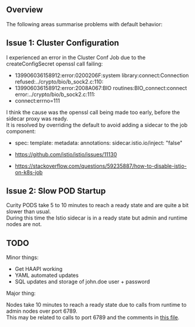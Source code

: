 ## Overview

The following areas summarise problems with default behavior:

## Issue 1: Cluster Configuration

I experienced an error in the Cluster Conf Job due to the createConfigSecret openssl call failing:

- 139906036158912:error:0200206F:system library:connect:Connection refused:../crypto/bio/b_sock2.c:110:
- 139906036158912:error:2008A067:BIO routines:BIO_connect:connect error:../crypto/bio/b_sock2.c:111:
- connect:errno=111

I think the cause was the openssl call being made too early, before the sidecar proxy was ready.\
It is resolved by overriding the default to avoid adding a sidecar to the job component:

- spec:
    template:
      metadata:
        annotations:
          sidecar.istio.io/inject: "false"

- https://github.com/istio/istio/issues/11130
- https://stackoverflow.com/questions/59235887/how-to-disable-istio-on-k8s-job

## Issue 2: Slow POD Startup

Curity PODS take 5 to 10 minutes to reach a ready state and are quite a bit slower than usual.\
During this time the Istio sidecar is in a ready state but admin and runtime nodes are not.

## TODO



Minor things:

- Get HAAPI working
- YAML automated updates
- SQL updates and storage of john.doe user + password

Major thing:

Nodes take 10 minutes to reach a ready state due to calls from runtime to admin nodes over port 6789.\
This may be related to calls to port 6789 and the comments in [this file](./idsvr/virtualservices.yaml).